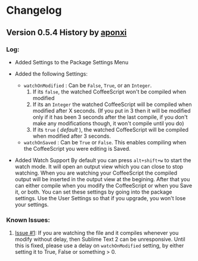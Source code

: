 # Changelog
## Version 0.5.4 History by [aponxi](https://github.com/aponxi)

### Log:
* Added Settings to the Package Settings Menu
* Added the following Settings:
  * `watchOnModified` :
      Can be `False`, `True`, or an `Integer`.
      1. If its `false`, the watched CoffeeScript won't be compiled when modified
      2. If its an `Integer` the watched CoffeeScript will be compiled when modified after X seconds. (If you put in 3 then it will be modified only if it has been 3 seconds after the last compile, if you don't make any modifications though, it won't compile until you do)
      3. If its `true` ( _default_ ), the watched CoffeeScript will be compiled when modified after 3 seconds.
  * `watchOnSaved` :
      Can be `True` or `False`.
      This enables compiling when the CoffeeScript you were editing is Saved.

* Added Watch Support
  By default you can press `alt+shift+w` to start the watch mode. It will open an output view which you can close to stop watching. When you are watching your CoffeeScript the compiled output will be inserted in the output view at the begining. After that you can either compile when you modify the CoffeeScript or when you Save it, or both. You can set these settings by going into the package settings. Use the User Settings so that if you upgrade, you won't lose your settings.

### Known Issues:

1. [Issue #1](https://github.com/SublimeText/BetterCoffeeScript/issues/1): If you are watching the file and it compiles whenever you modify without delay, then Sublime Text 2 can be unresponsive. Until this is fixed, please use a delay on `watchOnModified` setting, by either setting it to True, False or something > 0.
